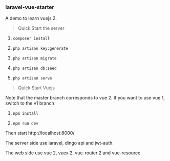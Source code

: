 ### laravel-vue-starter

A demo to learn vuejs 2.

> Quick Start the server

1. `composer install`

2. `php artisan key:generate`

3. `php artisan migrate`

4. `php artisan db:seed`

5. `php artisan serve`

> Quick Start Vuejs

Note that the master branch corresponds to vue 2. If you want to use vue 1, switch to the v1 branch

1. `npm install` 

2. `npm run dev`

Then start http://localhost:8000/

The server side use laravel, dingo api and jwt-auth.

The web side use vue 2, vuex 2, vue-router 2 and vue-resource.
